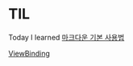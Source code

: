 # TIL
Today I learned
[마크다운 기본 사용법](https://gist.github.com/ihoneymon/652be052a0727ad59601)

[ViewBinding](../ViewBinding.md)
